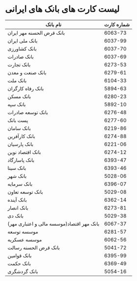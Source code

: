 # لیست کارت های بانک های ایرانی


|نام بانک|شماره کارت|
|-|-|
| بانک قرض الحسنه مهر ایران                 | 6063-73 |
| بانک ملی ایران                            | 6037-99 |
| بانک کشاورزی                              | 6037-70 |
| بانک صادرات                               | 6037-69 |
| بانک تجارت                                | 6273-53 |
| بانک صنعت و معدن                          | 6279-61 |
| بانک ملت                                  | 6104-33 |
| بانک رفاه کارگران                         | 5894-63 |
| بانک مسکن                                 | 6280-23 |
| بانک سپه                                  | 5892-10 |
| بانک توسعه صادرات                         | 6276-48 |
| پست بانک                                  | 6277-60 |
| بانک سامان                                | 6219-86 |
| بانک کارآفرین                             | 6274-88 |
| بانک پارسیان                              | 6221-06 |
| بانک اقتصاد نوین                          | 6274-12 |
| بانک پاسارگاد                             | 6393-47 |
| بانک سینا                                 | 6393-46 |
| بانک شهر                                  | 5028-06 |
| بانک سرمایه                               | 6396-07 |
| بانک توسعه تعاون                          | 5029-08 |
| بانک آینده                                | 6362-14 |
| بانک انصار                                | 6273-81 |
| بانک دی                                   | 5029-38 |
| بانک مهر اقتصاد(موسسه مالی و اعتباری مهر) | 6067-37 |
| موسسه توسعه                               | 6281-57 |
| موسسه عسکریه                              | 6062-56 |
| بانک قرض الحسنه رسالت                     | 5041-72 |
| بانک قوامین                               | 6395-99 |
| بانک حکمت                                 | 6369-49 |
| بانک گردشگری                              | 5054-16 |
